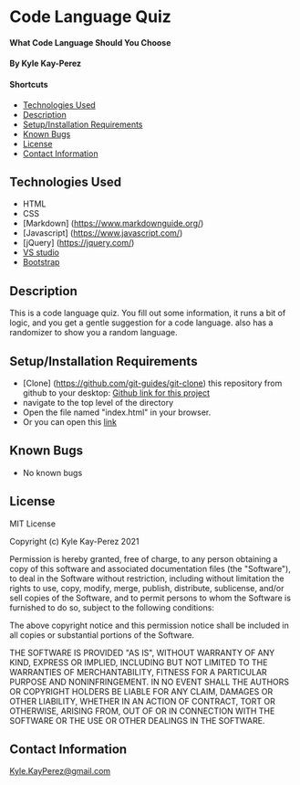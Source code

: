 # Code Language Quiz

#### What Code Language Should You Choose

#### By Kyle Kay-Perez

#### Shortcuts
- [Technologies Used](#technologies-used)
- [Description](#description)
- [Setup/Installation Requirements](#setup/installation-requirements)
- [Known Bugs](#known-bugs)
- [License](#license)
- [Contact Information](#contact-information)

## Technologies Used

* HTML
* CSS
* [Markdown] (https://www.markdownguide.org/)
* [Javascript] (https://www.javascript.com/)
* [jQuery] (https://jquery.com/)
* [VS studio](https://code.visualstudio.com/)
* [Bootstrap](https://getbootstrap.com/) 

## Description

This is a code language quiz. You fill out some information, it runs a bit of logic, and you get a gentle suggestion for a code language. also has a randomizer to show you a random language.

## Setup/Installation Requirements

* [Clone] (https://github.com/git-guides/git-clone) this repository from github to your desktop: [Github link for this project](https://github.com/professional-pigeon/language-selector)
* navigate to the top level of the directory
* Open the file named "index.html" in your browser.
* Or you can open this [link](https://professional-pigeon.github.io/language-selector/)

## Known Bugs

* No known bugs

## License

MIT License

Copyright (c) Kyle Kay-Perez 2021

Permission is hereby granted, free of charge, to any person obtaining a copy of this software and associated documentation files (the "Software"), to deal in the Software without restriction, including without limitation the rights to use, copy, modify, merge, publish, distribute, sublicense, and/or sell copies of the Software, and to permit persons to whom the Software is furnished to do so, subject to the following conditions:

The above copyright notice and this permission notice shall be included in all copies or substantial portions of the Software.

THE SOFTWARE IS PROVIDED "AS IS", WITHOUT WARRANTY OF ANY KIND, EXPRESS OR IMPLIED, INCLUDING BUT NOT LIMITED TO THE WARRANTIES OF MERCHANTABILITY, FITNESS FOR A PARTICULAR PURPOSE AND NONINFRINGEMENT. IN NO EVENT SHALL THE AUTHORS OR COPYRIGHT HOLDERS BE LIABLE FOR ANY CLAIM, DAMAGES OR OTHER LIABILITY, WHETHER IN AN ACTION OF CONTRACT, TORT OR OTHERWISE, ARISING FROM, OUT OF OR IN CONNECTION WITH THE SOFTWARE OR THE USE OR OTHER DEALINGS IN THE SOFTWARE.

## Contact Information

Kyle.KayPerez@gmail.com